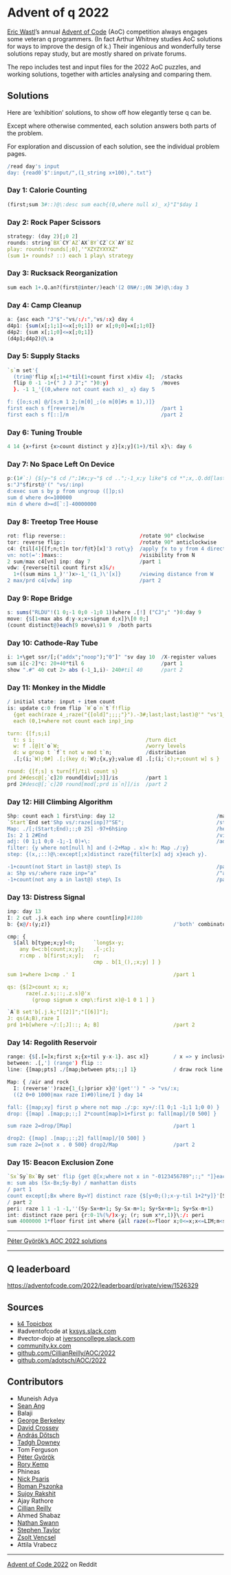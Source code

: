 Advent of q 2022
================

[Eric Wastl](http://was.tl)’s annual [Advent of Code](https://adventofcode.com) (AoC) competition always engages some veteran q programmers. (In fact Arthur Whitney studies AoC solutions for ways to improve the design of k.) Their ingenious and wonderfully terse solutions repay study, but are mostly shared on private forums. 

The repo includes test and input files for the 2022 AoC puzzles, and working solutions, together with articles analysing and comparing them. 


## Solutions

Here are ‘exhibition’ solutions, to show off how elegantly terse q can be. 

Except where otherwise commented, each solution answers both parts of the problem. 

For exploration and discussion of each solution, see the individual problem pages.

```q
/read day's input
day: {read0`$":input/",(1_string x+100),".txt"}
```


### Day 1: Calorie Counting

```q
(first;sum 3#::)@\:desc sum each{(0,where null x)_ x}"I"$day 1
```

### Day 2: Rock Paper Scissors

```q
strategy: (day 2)[;0 2]
rounds: string`BX`CY`AZ`AX`BY`CZ`CX`AY`BZ
play: rounds!rounds[;0],'"XZYZYXYXZ"
(sum 1+ rounds? ::) each 1 play\ strategy
```

### Day 3: Rucksack Reorganization

```q
sum each 1+.Q.an?(first@inter/)each'(2 0N#/:;0N 3#)@\:day 3
```

### Day 4: Camp Cleanup 

```q
a: {asc each "J"$"-"vs/:/:","vs/:x} day 4
d4p1: {sum(x[;1;1]<=x[;0;1]) or x[;0;0]=x[;1;0]}
d4p2: {sum x[;1;0]<=x[;0;1]}
(d4p1;d4p2)@\:a
```

### Day 5: Supply Stacks 

```q
`s`m set'{
  (trim@'flip x[;1+4*til(1+count first x)div 4];  /stacks
  flip 0 -1 -1+(" J J J";" ")0:y)                 /moves
  }. -1 1_'{(0,where not count each x)_ x} day 5

f: {[o;s;m] @/[s;m 1 2;(m[0]_;(o m[0]#s m 1),)]}
first each s f[reverse]/m                         /part 1
first each s f[::]/m                              /part 2
```

### Day 6: Tuning Trouble

```q
4 14 {x+first {x>count distinct y z}[x;y](1+)/til x}\: day 6
```

### Day 7: No Space Left On Device

```q
p:(1#`:) {$[y~"$ cd /";1#x;y~"$ cd ..";-1_x;y like"$ cd *";x,.Q.dd[last x]`$last" "vs y;x]} \ inp: day 7
s:"J"$first@'(" "vs/:inp)
d:exec sum s by p from ungroup ([]p;s)
sum d where d<=100000
min d where d>=d[`:]-40000000
```

### Day 8: Treetop Tree House

```q
rot: flip reverse::                        /rotate 90° clockwise
tor: reverse flip::                        /rotate 90° anticlockwise
c4: {til[4]{[f;n;t]n tor/f@t}[x]'3 rot\y}  /apply ƒx to y from 4 directions
vn: not(=':)maxs::                         /visibility from N
2 sum/max c4[vn] inp: day 7                /part 1
vdw: {reverse[til count first x]&/:
  1+((sum mins 1_)'')x>-1_'(1_)\'[x]}      /viewing distance from W
2 max/prd c4[vdw] inp                      /part 2
```

### Day 9: Rope Bridge

```q
s: sums("RLDU"!(1 0;-1 0;0 -1;0 1))where .[!] ("CJ";" ")0:day 9
move: {$[1<max abs d:y-x;x+signum d;x]}\[0 0;]
(count distinct@)each(9 move\s)1 9  /both parts
```

### Day 10: Cathode-Ray Tube

```q
i: 1+\get ssr/[;("addx";"noop");"0"]" "sv day 10  /X-register values
sum i[c-2]*c: 20+40*til 6                         /part 1
show ".#" 40 cut 2> abs (-1_1,i)- 240#til 40      /part 2
```

### Day 11: Monkey in the Middle

```q
/ initial state: input + item count
is: update c:0 from flip `W`o`n`t`f!flip
  {get each(raze 4_;raze("{[old]";;;;"}").-3#;last;last;last)@'" "vs'1_6#x}
  each (0,1+where not count each inp)_inp

turn: {[f;s;i]
  t: s i;                                    /turn dict
  w: f .[@]t`o`W;                            /worry levels
  d: w group t `f`t not w mod t`n;           /distribution
  .[;(i;`W);0#] .[;(key d;`W);{x,y};value d] .[;(i;`c);+;count w] s }

round: {[f;s] s turn[f]/til count s}
prd 2#desc@[;`c]20 round[div[;3]]/is         /part 1
prd 2#desc@[;`c]20 round[mod[;prd is`n]]/is  /part 2
```

### Day 12: Hill Climbing Algorithm

```q
Shp: count each 1 first\inp: day 12                                 /map shape
`Start`End set'Shp vs/:raze[inp]?"SE";                              /start & end coords
Map: ./[;(Start;End);:;0 25] -97+6h$inp                             /height map
Is: 2 1 2#End                                                       /visited; last visited
adj: (0 1;1 0;0 -1;-1 0)+\:                                         /adjacency
filter: {y where not[null h] and (-2+Map . x)< h: Map ./:y}
step: {(x,;::)@\:except[;x]distinct raze{filter[x] adj x}each y}.  

-1+count(not Start in last@) step\ Is                               /part 1
a: Shp vs/:where raze inp="a"                                       /"a" coords
-1+count(not any a in last@) step\ Is                               /part 2
```

### Day 13: Distress Signal

```q
inp: day 13
I: 2 cut .j.k each inp where count[inp]#110b
b: {x@/:(y;z)}                                        /'both' combinator

cmp: {
  $[all b[type;x;y]<0;      `long$x-y;
    any 0=c:b[count;x;y];   .[-;c];
    r:cmp . b[first;x;y];   r;
                            cmp . b[1_(),;x;y] ] }

sum 1+where 1>cmp .' I                                /part 1

qs: {$[2>count x; x;    
      raze(.z.s;::;.z.s)@'x
        (group signum x cmp\:first x)@-1 0 1 ] }

`A`B set'b[.j.k;"[[2]]";"[[6]]"];
J: qs(A;B),raze I
prd 1+b[where ~/:[;J]::; A; B]                        /part 2
```

### Day 14: Regolith Reservoir

```q
range: {$[.[=]x;first x;{x+til y-x-1}. asc x]}        / x => y inclusive
between: .[,'] (range') flip ::
line: {[map;pts] ./[map;between pts;:;] 1}            / draw rock line

Map: { /air and rock
  I: (reverse'')raze{1_(;)prior x}@'(get'') " -> "vs/:x;
  ((2 0+0 1000|max raze I)#0)line/I } day 14

fall: {[map;xy] first p where not map ./:p: xy+/:(1 0;1 -1;1 1;0 0) }
drop: {[map] .[map;p;:;] 2*count[map]>1+first p: fall[map]/[0 500] }

sum raze 2=drop/[Map]                                 /part 1

drop2: {[map] .[map;;:;2] fall[map]/[0 500] }
sum raze 2={not x . 0 500} drop2/Map                  /part 2
```

### Day 15: Beacon Exclusion Zone

```q
`Sx`Sy`Bx`By set' flip {get @[x;where not x in "-0123456789";:;" "]}each day 15;
m: sum abs (Sx-Bx;Sy-By) / manhattan dists
/ part 1
count except[;Bx where By=Y] distinct raze {$[y<0;();x-y-til 1+2*y]}'[Sx;m-abs Sy-Y]
/ part 2
peri: raze 1 1 -1 -1,''(Sy-Sx+m+1; Sy-Sx-m+1; Sy+Sx+m+1; Sy+Sx-m+1)
int: distinct raze peri {r:0-1%(%/)x-y; (r; sum x*r,1)}\:/: peri
sum 4000000 1*floor first int where {all raze(x=floor x;0<=x;x<=LIM;m<sum abs(Sx;Sy)-x)} each int
```


---

[Péter Györök’s AOC 2022 solutions](https://github.com/gyorokpeter/puzzle_solutions/tree/master/aoc/2022)

---

## Q leaderboard

https://adventofcode.com/2022/leaderboard/private/view/1526329

## Sources

* [k4 Topicbox](https://k4.topicbox.com/groups/k4)
* #adventofcode at [kxsys.slack.com](https://kxsys.slack.com)
* #vector-dojo at [iversoncollege.slack.com](https://iversoncollege.slack.com)
* [community.kx.com](https://community.kx.com)
* [github.com/CillianReilly/AOC/2022](https://github.com/CillianReilly/AOC/tree/master/2022)
* [github.com/adotsch/AOC/2022](https://github.com/adotsch/AOC/tree/master/2022)


## Contributors 

* Muneish Adya
* [Sean Ang](https://github.com/sean185)
* Balaji
* [George Berkeley](gberkeley4@gmail.com)
* [David Crossey](https://github.com/davidcrossey)
* [András Dőtsch](https://github.com/adotsch)
* [Tadgh Downey](mailto:tdowney@kx.com)
* Tom Ferguson
* [Péter Györök](https://github.com/gyorokpeter)
* [Rory Kemp](https://github.com/rak1507)
* Phineas
* [Nick Psaris](https://github.com/psaris)
* [Roman Pszonka](mailto:rpszonka@kx.com)
* [Sujoy Rakshit](https://github.com/SujoyRakshit)
* Ajay Rathore
* [Cillian Reilly](mailto:cillian.reilly2@gmail.com)
* Ahmed Shabaz
* [Nathan Swann](https://github.com/NathanSwann-AquaQ)
* [Stephen Taylor](https://github.com/StephenTaylor-Kx)
* [Zsolt Vencsel](mailto:zvenczel@kx.com)
* Attila Vrabecz

---

[Advent of Code 2022](https://www.reddit.com/r/adventofcode/) on Reddit
